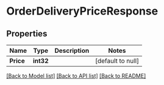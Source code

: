 # OrderDeliveryPriceResponse

## Properties
Name | Type | Description | Notes
------------ | ------------- | ------------- | -------------
**Price** | **int32** |  | [default to null]

[[Back to Model list]](../README.md#documentation-for-models) [[Back to API list]](../README.md#documentation-for-api-endpoints) [[Back to README]](../README.md)


